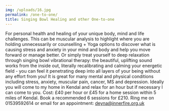 ```yaml
---
img: /uploads/16.jpg
permalink: /one-to-one/
title: Singing Bowl Healing and other One-to-one
---
```

For personal health and healing of your unique body, mind and life challenges. This can be muscular analysis to highlight where you are holding unnecessarily or counselling + Yoga options to discover what is causing stress and anxiety in your mind and body and help you move forward or manage better. Or simply treat yourself to deep relaxation through singing bowl vibrational therapy: the beautiful, uplifting sound works from the inside out, literally recalibrating and calming your energetic field - you can feel it penetrating deep into all layers of your being without any effort from you! It is great for many mental and physical conditions including stress, anxiety, muscular pain, cancer, MS and depression. Ideally you will come to my home in Kendal and relax for an hour but if necessary I can come to you. Cost: £40 per hour or £45 for a home session within 5 miles of Kendal. Book a recommended 6 sessions for £210. Ring me on 01539592614 or email for an appointment: deyna@innerfire.org.uk
